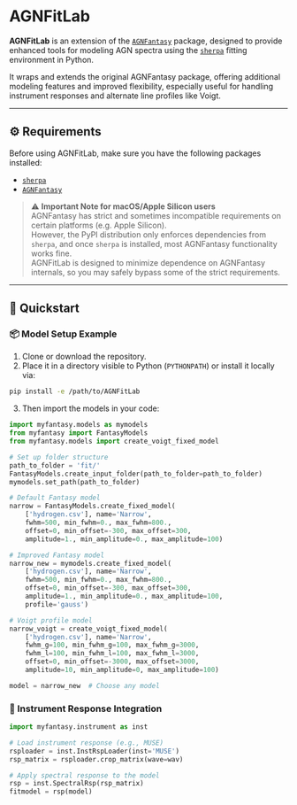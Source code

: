 # AGNFitLab

**AGNFitLab** is an extension of the [`AGNFantasy`](https://fantasy-agn.readthedocs.io/en/latest/) package, designed to provide enhanced tools for modeling AGN spectra using the [`sherpa`](https://parameter-sherpa.readthedocs.io/en/latest/gettingstarted/installation.html) fitting environment in Python.

It wraps and extends the original AGNFantasy package, offering additional modeling features and improved flexibility, especially useful for handling instrument responses and alternate line profiles like Voigt.

---

## ⚙️ Requirements

Before using AGNFitLab, make sure you have the following packages installed:

- [`sherpa`](https://parameter-sherpa.readthedocs.io/en/latest/gettingstarted/installation.html)
- [`AGNFantasy`](https://fantasy-agn.readthedocs.io/en/latest/install.html)

> ⚠️ **Important Note for macOS/Apple Silicon users**  
> AGNFantasy has strict and sometimes incompatible requirements on certain platforms (e.g. Apple Silicon).  
> However, the PyPI distribution only enforces dependencies from `sherpa`, and once `sherpa` is installed, most AGNFantasy functionality works fine.  
> AGNFitLab is designed to minimize dependence on AGNFantasy internals, so you may safely bypass some of the strict requirements.

---

## 🚀 Quickstart

### 📦 Model Setup Example
1. Clone or download the repository.
2. Place it in a directory visible to Python (`PYTHONPATH`) or install it locally via:

```bash
pip install -e /path/to/AGNFitLab
```

3. Then import the models in your code:

```python
import myfantasy.models as mymodels
from myfantasy import FantasyModels
from myfantasy.models import create_voigt_fixed_model

# Set up folder structure
path_to_folder = 'fit/'
FantasyModels.create_input_folder(path_to_folder=path_to_folder)
mymodels.set_path(path_to_folder)

# Default Fantasy model
narrow = FantasyModels.create_fixed_model(
    ['hydrogen.csv'], name='Narrow',
    fwhm=500, min_fwhm=0., max_fwhm=800.,
    offset=0, min_offset=-300, max_offset=300,
    amplitude=1., min_amplitude=0., max_amplitude=100)

# Improved Fantasy model
narrow_new = mymodels.create_fixed_model(
    ['hydrogen.csv'], name='Narrow',
    fwhm=500, min_fwhm=0., max_fwhm=800.,
    offset=0, min_offset=-300, max_offset=300,
    amplitude=1., min_amplitude=0., max_amplitude=100,
    profile='gauss')

# Voigt profile model
narrow_voigt = create_voigt_fixed_model(
    ['hydrogen.csv'], name='Narrow',
    fwhm_g=100, min_fwhm_g=100, max_fwhm_g=3000,
    fwhm_l=100, min_fwhm_l=100, max_fwhm_l=3000,
    offset=0, min_offset=-3000, max_offset=3000,
    amplitude=10, min_amplitude=0, max_amplitude=100)

model = narrow_new  # Choose any model
```

### 🔧 Instrument Response Integration
```python
import myfantasy.instrument as inst

# Load instrument response (e.g., MUSE)
rsploader = inst.InstRspLoader(inst='MUSE')
rsp_matrix = rsploader.crop_matrix(wave=wav)

# Apply spectral response to the model
rsp = inst.SpectralRsp(rsp_matrix)
fitmodel = rsp(model)
```
